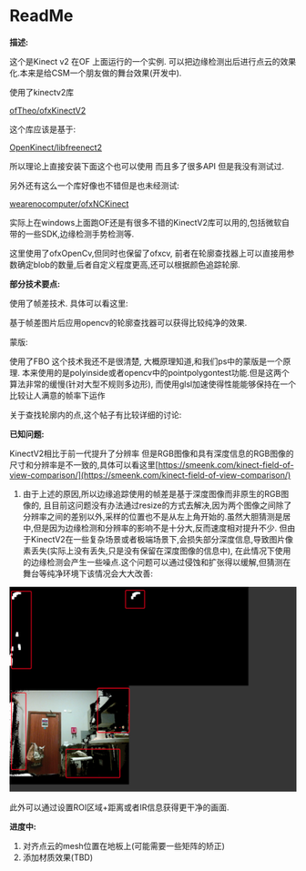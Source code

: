 # ReadMe

**描述:**

这个是Kinect v2 在OF 上面运行的一个实例. 可以把边缘检测出后进行点云的效果化.本来是给CSM一个朋友做的舞台效果(开发中).

使用了kinectv2库

[ofTheo/ofxKinectV2](https://github.com/ofTheo/ofxKinectV2)

这个库应该是基于:

[OpenKinect/libfreenect2](https://github.com/OpenKinect/libfreenect2)

所以理论上直接安装下面这个也可以使用 而且多了很多API 但是我没有测试过.

另外还有这么一个库好像也不错但是也未经测试:

[wearenocomputer/ofxNCKinect](https://github.com/wearenocomputer/ofxNCKinect)

实际上在windows上面跑OF还是有很多不错的KinectV2库可以用的,包括微软自带的一些SDK,边缘检测手势检测等.

这里使用了ofxOpenCv,但同时也保留了ofxcv, 前者在轮廓查找器上可以直接用参数确定blob的数量,后者自定义程度更高,还可以根据颜色追踪轮廓.

**部分技术要点:**

使用了帧差技术. 具体可以看这里: 

[](https://openframeworks.cc/ofBook/chapters/image_processing_computer_vision.html)

基于帧差图片后应用opencv的轮廓查找器可以获得比较纯净的效果.

蒙版:

使用了FBO 这个技术我还不是很清楚, 大概原理知道,和我们ps中的蒙版是一个原理. 本来使用的是polyinside或者opencv中的pointpolygontest功能.但是这两个算法非常的缓慢(针对大型不规则多边形), 而使用glsl加速使得性能能够保持在一个比较让人满意的帧率下运作

关于查找轮廓内的点,这个帖子有比较详细的讨论:

[](https://forum.openframeworks.cc/t/quickest-point-in-ofpolyline-method/13544/11)

**已知问题:**

KinectV2相比于前一代提升了分辨率 但是RGB图像和具有深度信息的RGB图像的尺寸和分辨率是不一致的,具体可以看这里[https://smeenk.com/kinect-field-of-view-comparison/](https://smeenk.com/kinect-field-of-view-comparison/)

1. 由于上述的原因,所以边缘追踪使用的帧差是基于深度图像而非原生的RGB图像的, 且目前这问题没有办法通过resize的方式去解决,因为两个图像之间除了分辨率之间的差别以外,采样的位置也不是从左上角开始的.虽然大胆猜测是居中,但是因为边缘检测和分辨率的影响不是十分大,反而速度相对提升不少. 但由于KinectV2在一些复杂场景或者极端场景下,会损失部分深度信息,导致图片像素丢失(实际上没有丢失,只是没有保留在深度图像的信息中), 在此情况下使用的边缘检测会产生一些噪点.这个问题可以通过侵蚀和扩张得以缓解,但猜测在舞台等纯净环境下该情况会大大改善:

![ReadMe%20c56fd713431c4182b744fad8f99ca9e9/Untitled.png](ReadMe%20c56fd713431c4182b744fad8f99ca9e9/Untitled.png)

此外可以通过设置ROI区域+距离或者IR信息获得更干净的画面.

**进度中:**

1. 对齐点云的mesh位置在地板上(可能需要一些矩阵的矫正) 
2. 添加材质效果(TBD)